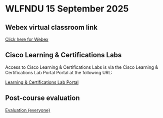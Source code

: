 
# WLFNDU 15 September 2025

## Webex virtual classroom link

[Click here for Webex](https://lumifygroup.webex.com/lumifygroup/j.php?MTID=m3a2153ef05573e5f3b43229f1e78ca43)

## Cisco Learning & Certifications Labs

Access to Cisco Learning & Certifications Labs is via the Cisco Learning & Certifications Lab Portal Portal at the following URL:

[Learning & Certifications Lab Portal](https://htdlab.cisco.com/) 

## Post-course evaluation

[Evaluation (everyone)](https://from.cisco/...)
